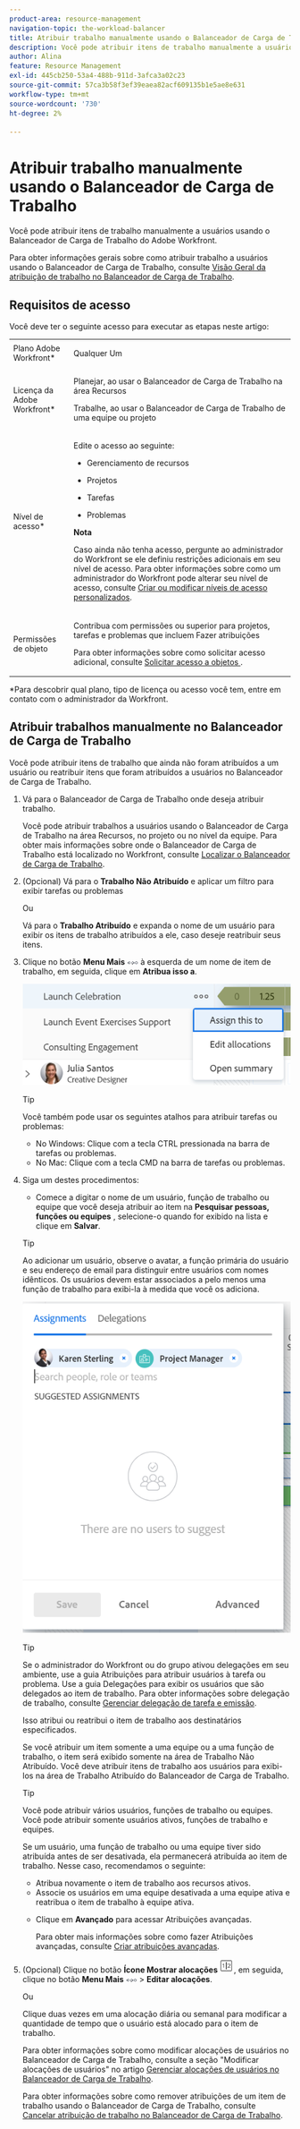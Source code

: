 ```yaml
---
product-area: resource-management
navigation-topic: the-workload-balancer
title: Atribuir trabalho manualmente usando o Balanceador de Carga de Trabalho
description: Você pode atribuir itens de trabalho manualmente a usuários usando o Balanceador de Carga de Trabalho do Adobe Workfront.
author: Alina
feature: Resource Management
exl-id: 445cb250-53a4-488b-911d-3afca3a02c23
source-git-commit: 57ca3b58f3ef39eaea82acf609135b1e5ae8e631
workflow-type: tm+mt
source-wordcount: '730'
ht-degree: 2%

---
```


# Atribuir trabalho manualmente usando o Balanceador de Carga de Trabalho

Você pode atribuir itens de trabalho manualmente a usuários usando o Balanceador de Carga de Trabalho do Adobe Workfront.

Para obter informações gerais sobre como atribuir trabalho a usuários usando o Balanceador de Carga de Trabalho, consulte [Visão Geral da atribuição de trabalho no Balanceador de Carga de Trabalho](../../resource-mgmt/workload-balancer/assign-work-in-workload-balancer.md).

## Requisitos de acesso

Você deve ter o seguinte acesso para executar as etapas neste artigo:

<table style="table-layout:auto"> 
 <col> 
 <col> 
 <tbody> 
  <tr> 
   <td role="rowheader">Plano Adobe Workfront*</td> 
   <td> <p>Qualquer Um </p> </td> 
  </tr> 
  <tr> 
   <td role="rowheader">Licença da Adobe Workfront*</td> 
   <td> <p>Planejar, ao usar o Balanceador de Carga de Trabalho na área Recursos</p>
   <p>Trabalhe, ao usar o Balanceador de Carga de Trabalho de uma equipe ou projeto</p>
 </td> 
  </tr> 
  <tr> 
   <td role="rowheader">Nível de acesso*</td> 
   <td> <p>Edite o acesso ao seguinte:</p> 
    <ul> 
     <li> <p>Gerenciamento de recursos</p> </li> 
     <li> <p>Projetos</p> </li> 
     <li> <p>Tarefas</p> </li> 
     <li> <p>Problemas</p> </li> 
    </ul> <p><b>Nota</b>

Caso ainda não tenha acesso, pergunte ao administrador do Workfront se ele definiu restrições adicionais em seu nível de acesso. Para obter informações sobre como um administrador do Workfront pode alterar seu nível de acesso, consulte <a href="../../administration-and-setup/add-users/configure-and-grant-access/create-modify-access-levels.md" class="MCXref xref">Criar ou modificar níveis de acesso personalizados</a>.</p> </td>
</tr> 
  <tr> 
   <td role="rowheader">Permissões de objeto</td> 
   <td> <p>Contribua com permissões ou superior para projetos, tarefas e problemas que incluem Fazer atribuições</p> <p>Para obter informações sobre como solicitar acesso adicional, consulte <a href="../../workfront-basics/grant-and-request-access-to-objects/request-access.md" class="MCXref xref">Solicitar acesso a objetos </a>.</p> </td> 
  </tr> 
 </tbody> 
</table>

&#42;Para descobrir qual plano, tipo de licença ou acesso você tem, entre em contato com o administrador da Workfront.

## Atribuir trabalhos manualmente no Balanceador de Carga de Trabalho

Você pode atribuir itens de trabalho que ainda não foram atribuídos a um usuário ou reatribuir itens que foram atribuídos a usuários no Balanceador de Carga de Trabalho.

1. Vá para o Balanceador de Carga de Trabalho onde deseja atribuir trabalho.

   Você pode atribuir trabalhos a usuários usando o Balanceador de Carga de Trabalho na área Recursos, no projeto ou no nível da equipe. Para obter mais informações sobre onde o Balanceador de Carga de Trabalho está localizado no Workfront, consulte [Localizar o Balanceador de Carga de Trabalho](../../resource-mgmt/workload-balancer/locate-workload-balancer.md).

1. (Opcional) Vá para o **Trabalho Não Atribuído** e aplicar um filtro para exibir tarefas ou problemas

   Ou

   Vá para o **Trabalho Atribuído** e expanda o nome de um usuário para exibir os itens de trabalho atribuídos a ele, caso deseje reatribuir seus itens.

1. Clique no botão **Menu Mais** ![](assets/qs-more-menu.png) à esquerda de um nome de item de trabalho, em seguida, clique em **Atribua isso a**.

   ![](assets/assign-this-to-link-from-task-wb-nwe-350x104.png)

   >[!TIP]
   >
   >Você também pode usar os seguintes atalhos para atribuir tarefas ou problemas:
   >
   >* No Windows: Clique com a tecla CTRL pressionada na barra de tarefas ou problemas.
   >* No Mac: Clique com a tecla CMD na barra de tarefas ou problemas.


1. Siga um destes procedimentos:

   * Comece a digitar o nome de um usuário, função de trabalho ou equipe que você deseja atribuir ao item na **Pesquisar pessoas, funções ou equipes** , selecione-o quando for exibido na lista e clique em **Salvar**.
   >[!TIP]
   >
   >Ao adicionar um usuário, observe o avatar, a função primária do usuário e seu endereço de email para distinguir entre usuários com nomes idênticos. Os usuários devem estar associados a pelo menos uma função de trabalho para exibi-la à medida que você os adiciona.

   ![](assets/assignments-box-with-advanced-assignments-delegations-wb.png)

   >[!TIP]
   >
   > Se o administrador do Workfront ou do grupo ativou delegações em seu ambiente, use a guia Atribuições para atribuir usuários à tarefa ou problema. Use a guia Delegações para exibir os usuários que são delegados ao item de trabalho. Para obter informações sobre delegação de trabalho, consulte [Gerenciar delegação de tarefa e emissão](../../manage-work/delegate-work/how-to-delegate-work.md).


   Isso atribui ou reatribui o item de trabalho aos destinatários especificados.

   Se você atribuir um item somente a uma equipe ou a uma função de trabalho, o item será exibido somente na área de Trabalho Não Atribuído. Você deve atribuir itens de trabalho aos usuários para exibi-los na área de Trabalho Atribuído do Balanceador de Carga de Trabalho.

   >[!TIP]
   >
   >Você pode atribuir vários usuários, funções de trabalho ou equipes. Você pode atribuir somente usuários ativos, funções de trabalho e equipes.
   >
   >
   >Se um usuário, uma função de trabalho ou uma equipe tiver sido atribuída antes de ser desativada, ela permanecerá atribuída ao item de trabalho. Nesse caso, recomendamos o seguinte:
   >
   >   
   >   
   >   * Atribua novamente o item de trabalho aos recursos ativos.
   >   * Associe os usuários em uma equipe desativada a uma equipe ativa e reatribua o item de trabalho à equipe ativa.


   * Clique em **Avançado** para acessar Atribuições avançadas.

      Para obter mais informações sobre como fazer Atribuições avançadas, consulte [Criar atribuições avançadas](../../manage-work/tasks/assign-tasks/create-advanced-assignments.md).


1. (Opcional) Clique no botão **Ícone Mostrar alocações** ![](assets/show-allocations-icon-small.png), em seguida, clique no botão **Menu Mais** ![](assets/qs-more-menu.png) > **Editar alocações**.

   Ou

   Clique duas vezes em uma alocação diária ou semanal para modificar a quantidade de tempo que o usuário está alocado para o item de trabalho.

   Para obter informações sobre como modificar alocações de usuários no Balanceador de Carga de Trabalho, consulte a seção &quot;Modificar alocações de usuários&quot; no artigo [Gerenciar alocações de usuários no Balanceador de Carga de Trabalho](../../resource-mgmt/workload-balancer/manage-user-allocations-workload-balancer.md).

   Para obter informações sobre como remover atribuições de um item de trabalho usando o Balanceador de Carga de Trabalho, consulte [Cancelar atribuição de trabalho no Balanceador de Carga de Trabalho](../../resource-mgmt/workload-balancer/unassign-work-in-workload-balancer.md).

    
